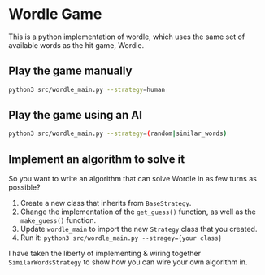 # Wordle Game

This is a python implementation of wordle, which uses the same set of available words as the hit game, Wordle.

## Play the game manually

```bash
python3 src/wordle_main.py --strategy=human
```

## Play the game using an AI

```bash
python3 src/wordle_main.py --strategy=(random|similar_words)
```

## Implement an algorithm to solve it

So you want to write an algorithm that can solve Wordle in as few turns as possible?

1. Create a new class that inherits from `BaseStrategy`.
2. Change the implementation of the `get_guess()` function, as well as the `make_guess()` function.
3. Update `wordle_main` to import the new `Strategy` class that you created.
4. Run it: `python3 src/wordle_main.py --stragey={your class}`

I have taken the liberty of implementing & wiring together `SimilarWordsStrategy` to show how you can wire your own algorithm in.
